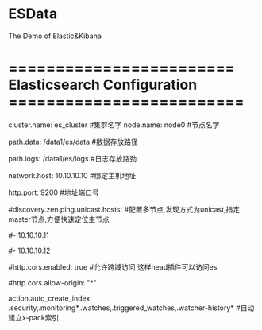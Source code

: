 # ESData
The Demo of Elastic&amp;Kibana

# ======================== Elasticsearch Configuration =========================

cluster.name: es_cluster    #集群名字
node.name: node0            #节点名字

path.data: /data1/es/data #数据存放路径

path.logs: /data1/es/logs  #日志存放路劲

network.host: 10.10.10.10 #绑定主机地址

http.port: 9200  #地址端口号

#discovery.zen.ping.unicast.hosts:      #配置多节点,发现方式为unicast,指定master节点,方便快速定位主节点

#- 10.10.10.11

#- 10.10.10.12

#http.cors.enabled: true                #允许跨域访问   这样head插件可以访问es

#http.cors.allow-origin: "*"

action.auto_create_index: .security,.monitoring*,.watches,.triggered_watches,.watcher-history*  #自动建立x-pack索引

